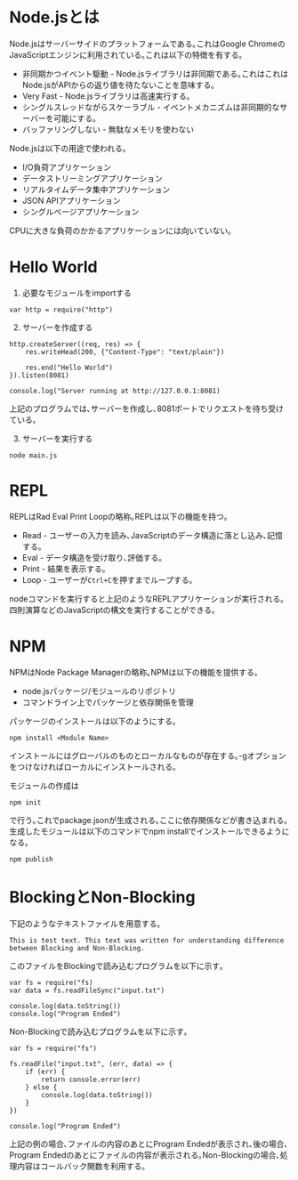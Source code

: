 # Node.jsとは

Node.jsはサーバーサイドのプラットフォームである｡これはGoogle ChromeのJavaScriptエンジンに利用されている｡これは以下の特徴を有する｡

- 非同期かつイベント駆動 - Node.jsライブラリは非同期である｡これはこれはNode.jsがAPIからの返り値を待たないことを意味する｡
- Very Fast - Node.jsライブラリは高速実行する｡
- シングルスレッドながらスケーラブル - イベントメカニズムは非同期的なサーバーを可能にする｡
- バッファリングしない - 無駄なメモリを使わない

Node.jsは以下の用途で使われる｡

- I/O負荷アプリケーション
- データストリーミングアプリケーション
- リアルタイムデータ集中アプリケーション
- JSON APIアプリケーション
- シングルページアプリケーション

CPUに大きな負荷のかかるアプリケーションには向いていない｡

# Hello World

1. 必要なモジュールをimportする

```
var http = require("http")
```

2. サーバーを作成する

```
http.createServer((req, res) => {
    res.writeHead(200, {"Content-Type": "text/plain"})

    res.end("Hello World")
}).listen(8081)

console.log("Server running at http://127.0.0.1:8081)
```

上記のプログラムでは､サーバーを作成し､8081ポートでリクエストを待ち受けている｡

3. サーバーを実行する

```
node main.js
```

# REPL 

REPLはRad Eval Print Loopの略称｡REPLは以下の機能を持つ｡

- Read - ユーザーの入力を読み､JavaScriptのデータ構造に落とし込み､記憶する｡
- Eval - データ構造を受け取り､評価する｡
- Print - 結果を表示する｡
- Loop - ユーザーが`Ctrl+C`を押すまでループする｡

nodeコマンドを実行すると上記のようなREPLアプリケーションが実行される｡四則演算などのJavaScriptの構文を実行することができる｡

# NPM

NPMはNode Package Managerの略称｡NPMは以下の機能を提供する｡

- node.jsパッケージ/モジュールのリポジトリ
- コマンドライン上でパッケージと依存関係を管理

パッケージのインストールは以下のようにする｡

```
npm install <Module Name>
```

インストールにはグローバルのものとローカルなものが存在する｡-gオプションをつけなければローカルにインストールされる｡

モジュールの作成は

```
npm init
```

で行う｡これでpackage.jsonが生成される｡ここに依存関係などが書き込まれる｡生成したモジュールは以下のコマンドでnpm installでインストールできるようになる｡

```
npm publish
```

# BlockingとNon-Blocking

下記のようなテキストファイルを用意する｡

```
This is test text. This text was written for understanding difference between Blocking and Non-Blocking.
```

このファイルをBlockingで読み込むプログラムを以下に示す｡

```
var fs = require("fs)
var data = fs.readFileSync("input.txt")

console.log(data.toString())
console.log("Program Ended")
```

Non-Blockingで読み込むプログラムを以下に示す｡

```
var fs = require("fs")

fs.readFile("input.txt", (err, data) => {
    if (err) {
        return console.error(err)
    } else {
        console.log(data.toString())
    }
})

console.log("Program Ended")
```

上記の例の場合､ファイルの内容のあとにProgram Endedが表示され､後の場合､Program Endedのあとにファイルの内容が表示される｡Non-Blockingの場合､処理内容はコールバック関数を利用する｡
